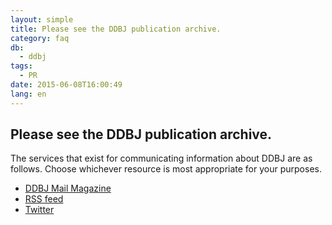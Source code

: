 ```yaml
---
layout: simple
title: Please see the DDBJ publication archive.
category: faq
db:
  - ddbj
tags: 
  - PR
date: 2015-06-08T16:00:49
lang: en
---
```


## Please see the DDBJ publication archive.

The services that exist for communicating information about DDBJ are as follows. Choose whichever resource is most appropriate for your purposes.<br>
<ul>
  <li><a href="/subscribe-ddbj-e.html">DDBJ Mail Magazine</a></li>
  <li><a href="/data-feed-e.html">RSS feed</a></li>
  <li><a href="https://twitter.com/DDBJ_topics">Twitter</a></li>
</ul>
